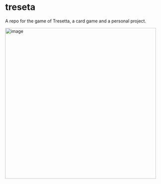 # treseta
A repo for the game of Tresetta, a card game and a personal project.

<img width="485" alt="image" src="https://github.com/user-attachments/assets/70107e9e-76e8-4ed7-8668-ea443603d72d" />

